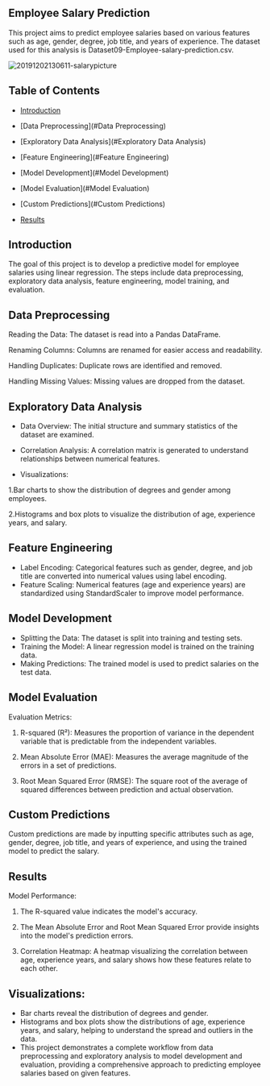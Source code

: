 ## Employee Salary Prediction
This project aims to predict employee salaries based on various features such as age, gender, degree, job title, and years of experience. The dataset used for this analysis is Dataset09-Employee-salary-prediction.csv.

![20191202130611-salarypicture](https://github.com/kaurn6538/Salary_Prediction_Machine_Learning/assets/98873779/ea5fcf74-309a-42da-a740-3cc4dc7477ea)


## Table of Contents
- [Introduction](#Introduction)

- [Data Preprocessing](#Data Preprocessing)
  
- [Exploratory Data Analysis](#Exploratory Data Analysis)

- [Feature Engineering](#Feature Engineering)

- [Model Development](#Model Development)

- [Model Evaluation](#Model Evaluation)

- [Custom Predictions](#Custom Predictions)

- [Results](#Results)

## Introduction
The goal of this project is to develop a predictive model for employee salaries using linear regression. The steps include data preprocessing, exploratory data analysis, feature engineering, model training, and evaluation.

## Data Preprocessing
Reading the Data: The dataset is read into a Pandas DataFrame.

Renaming Columns: Columns are renamed for easier access and readability.

Handling Duplicates: Duplicate rows are identified and removed.

Handling Missing Values: Missing values are dropped from the dataset.

## Exploratory Data Analysis
*    Data Overview: The initial structure and summary statistics of the dataset are examined.

*    Correlation Analysis: A correlation matrix is generated to understand relationships between numerical features.

*    Visualizations:

1.Bar charts to show the distribution of degrees and gender among employees.

2.Histograms and box plots to visualize the distribution of age, experience years, and salary.

## Feature Engineering
*    Label Encoding: Categorical features such as gender, degree, and job title are converted into numerical values using label encoding.
*    Feature Scaling: Numerical features (age and experience years) are standardized using StandardScaler to improve model performance.
## Model Development
*    Splitting the Data: The dataset is split into training and testing sets.
*    Training the Model: A linear regression model is trained on the training data.
*    Making Predictions: The trained model is used to predict salaries on the test data.

## Model Evaluation
Evaluation Metrics:
1. R-squared (R²): Measures the proportion of variance in the dependent variable that is predictable from the independent variables.
   
2. Mean Absolute Error (MAE): Measures the average magnitude of the errors in a set of predictions.
   
3. Root Mean Squared Error (RMSE): The square root of the average of squared differences between prediction and actual observation.

## Custom Predictions
Custom predictions are made by inputting specific attributes such as age, gender, degree, job title, and years of experience, and using the trained model to predict the salary.

## Results
Model Performance:

1. The R-squared value indicates the model's accuracy.
   
2. The Mean Absolute Error and Root Mean Squared Error provide insights into the model's prediction errors.
   
3. Correlation Heatmap: A heatmap visualizing the correlation between age, experience years, and salary shows how these features relate to each other.

## Visualizations:
*    Bar charts reveal the distribution of degrees and gender.
*    Histograms and box plots show the distributions of age, experience years, and salary, helping to understand the spread and outliers in the data.
*    This project demonstrates a complete workflow from data preprocessing and exploratory analysis to model development and evaluation, providing a comprehensive approach to predicting employee salaries based on given features.
